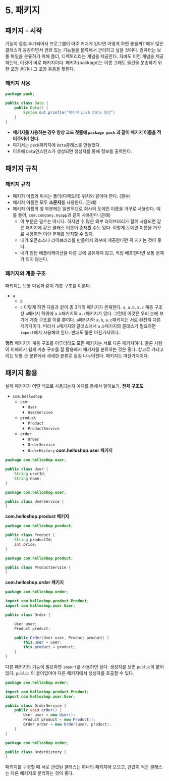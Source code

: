# 5. 패키지

## 패키지 - 시작
기능이 점점 추가되어서 프로그램이 아주 커지게 된다면 어떻게 하면 좋을까?
매우 많은 클래스가 등장하면서 관련 있는 기능들을 분류해서 관리하고 싶을 것이다.
컴퓨터는 보통 파일을 분류하기 위해 폴더, 디렉토리라는 개념을 제공한다. 자바도 이런 개념을 제공하는데, 이것이 바로 패키지이다.
패키지(package)는 이름 그래도 물건을 운송하기 위한 포장 용기나 그 포장 묶음을 뜻한다.

### 패키지 사용
```java
package pack;

public class Data {
	public Data() {
		System.out.println("패키지 pack Data 생성")
	}
}
```
- **패키지를 사용하는 경우 항상 코드 첫줄에 `package pack` 과 같이 패키지 이름을 적어주어야 한다.**
- 여기서는 `pack`패키지에 `Data`클래스를 만들었다.
- 이후에 `Data`인스턴스가 생성되면 생성자를 통해 정보를 출력한다.

## 패키지 규칙
### 패키지 규칙
- 패키지 이름과 위치는 폴더(디렉토리) 위치와 같아야 한다. (필수)
- 패키지 이름은 모두 **소문자**를 사용한다. (관례)
- 패키지 이름의 앞 부분에는 일반적으로 회사의 도메인 이름을 거꾸로 사용한다. 예를 들어, `com.company.myapp`과 같이 사용한다 (관례)
	- 이 부분은 필수는 아니다. 하지만 수 많은 외부 라이브러리가 함께 사용되면 같은 패키지에 같은 클래스 이름이 존재할 수도 있다. 이렇게 도메인 이름을 거꾸로 사용하면 이런 문제를 방지할 수 있다.
	- 내가 오픈소스나 라이브러리를 만들어서 외부에 제공한다면 꼭 지키는 것이 좋다.
	- 내가 만든 애플리케이션을 다른 곳에 공유하지 않고, 직접 배포한다면 보통 문제가 되지 않는다. 
### 패키지와 계층 구조
패키지는 보통 다음과 같이 계층 구조를 이룬다.
- `a`
	- `b`
	- `c`
이렇게 하면 다음과 같이 총 3개의 패키지가 존재한다.
`a`, `a.b`, `a.c`
계층 구조상 `a`패키지 하위에 `a.b`패키지와 `a.c`패키지가 있다.
그런데 이것은 우리 눈에 보기에 계층 구조를 이룰 뿐이다. `a`패키지와 `a.b`, `a.c`패키지는 서로 완전히 다른 패키지이다.
따라서 `a`패키지의 클래스에서 `a.b`패키지의 클래스가 필요하면 `import`해서 사용해야 한다. 반대도 물론 마찬가지이다.

**정리**
패키지가 계층 구조를 이루더라도 모든 패키지는 서로 다른 패키지이다.
물론 사람이 이해하기 쉽게 계층 구조를 잘 활용해서 패키지를 분류하는 것은 좋다. 참고로 카테고리는 보통 큰 분류에서 세세한 분류로 점점 나누어진다. 패키지도 마찬가지이다.

## 패키지 활용
실제 패키지가 어떤 식으로 사용되는지 예제를 통해서 알아보기.
**전체 구조도**
- `com.helloshop`
	- `user`
		- `User`
		- `UserService`
	- `product`
		- `Product`
		- `ProductService`
	- `order`
		- `Order`
		- `OrderService`
		- `OrderHistory`
**com.helloshop.user 패키지**
```java
package com.helloshop.user;

public class User {
	String userId;
	String name;
}
```

```java
package com.helloshop.user;

public class UserService {
}
```

**com.helloshop.product 패키지**
```java
package com.helloshop.product;

public class Product {
	String productId;
	int price;
}
```

```java
package com.helloshop.product;

public class ProductService {
}
```

**com.helloshop.order 패키지**
```java
package com.helloshop.order;

import com.helloshop.product.Product;
import com.helloshop.user.User;

public class Order {

	User user;
	Product product;

	public Order(User user, Product product) {
		this.user = user;
		this.product = product;
	}
}
```

다른 패키지의 기능이 필요하면 `import`를 사용하면 된다.
생성자를 보면 `public`이 붙어있다. `public` 이 붙어있어야 다른 패키지에서 생성자를 호출할 수 있다.

```java
package com.helloshop.order;

import com.helloshop.product.Product;
import com.helloshop.user.User;

public class OrderService {
	public void order() {
		User user = new User();
		Product product = new Product();
		Order order = new Order(user, product);
	}
}
```

```java
package com.helloshop.order;

public class OrderHistory {
}
```

패키지를 구성할 때 서로 관련된 클래스는 하나의 패키지에 모으고, 관련이 적은 클래스는 다른 패키지로 분리하는 것이 좋다.